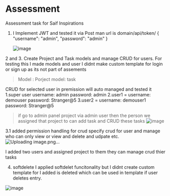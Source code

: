 # Assessment
Assessment task for Saif Inspirations

1. I Implement JWT and tested it via Post man
   url is domain/api/token/
   {
    "username": "admin",
    "password": "admin"
}
 
   ![image](https://github.com/aijazmahdavi/assessment/assets/135382053/ab54d2fa-35d5-4726-a7ca-20587adf11a6)


2 and 3. Create Project and Task models and manage CRUD for users.
For testing this I made models and user I didnt make custom template for login or sign up as its not part of assements
> Model : Porject
> model: task

CRUD for selected user in premission will auto managed and tested it
1.super user username: admin password: admin
2.user1 = username: demouser password: Stranger@5
3.user2 = username: demouser1 password: Stranger@5


> if go to admin panel project via admin user then the person we assigned that project to can add task and CRUD these tasks
![image](https://github.com/aijazmahdavi/assessment/assets/135382053/4f7a5ad8-3b53-4400-ab35-745d78480837)

3.1 added permission handling for crud specify crud for user and manage who can only view or view and delete and udpate etc.
![Uploading image.png…]()


I added two users and assigned project to them they can manage crud thier tasks 

4. softdelete
   I applied softdelet funcitonality but I didnt create custom template for I added is deleted which can be used in template if user deletes entry.


![image](https://github.com/aijazmahdavi/assessment/assets/135382053/801902e7-0127-4f00-9b50-93f3991b8183)

